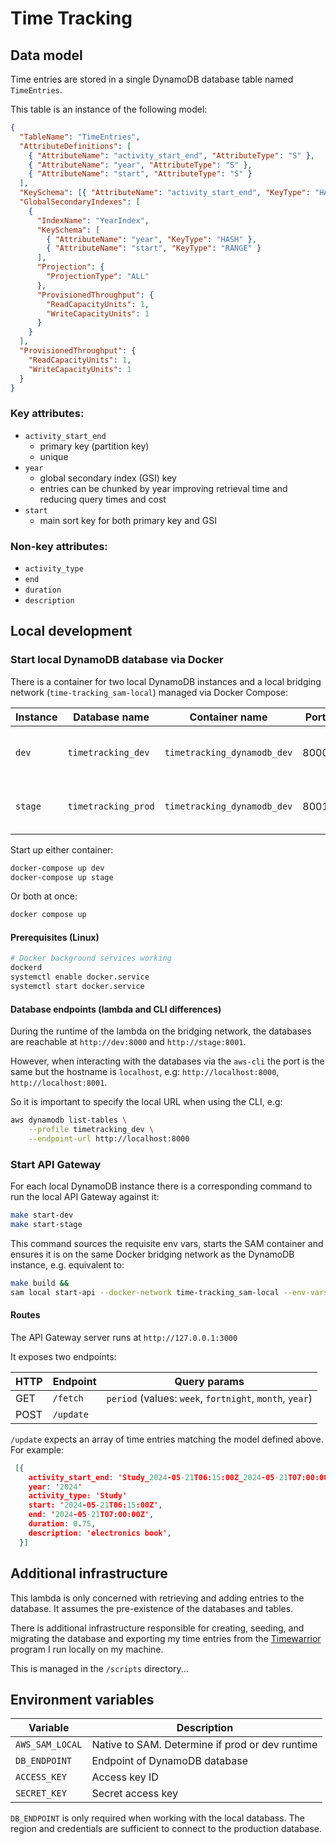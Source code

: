 # Time Tracking

## Data model

Time entries are stored in a single DynamoDB database table named `TimeEntries`.

This table is an instance of the following model:

```json
{
  "TableName": "TimeEntries",
  "AttributeDefinitions": [
    { "AttributeName": "activity_start_end", "AttributeType": "S" },
    { "AttributeName": "year", "AttributeType": "S" },
    { "AttributeName": "start", "AttributeType": "S" }
  ],
  "KeySchema": [{ "AttributeName": "activity_start_end", "KeyType": "HASH" }],
  "GlobalSecondaryIndexes": [
    {
      "IndexName": "YearIndex",
      "KeySchema": [
        { "AttributeName": "year", "KeyType": "HASH" },
        { "AttributeName": "start", "KeyType": "RANGE" }
      ],
      "Projection": {
        "ProjectionType": "ALL"
      },
      "ProvisionedThroughput": {
        "ReadCapacityUnits": 1,
        "WriteCapacityUnits": 1
      }
    }
  ],
  "ProvisionedThroughput": {
    "ReadCapacityUnits": 1,
    "WriteCapacityUnits": 1
  }
}
```

### Key attributes:

- `activity_start_end`
  - primary key (partition key)
  - unique
- `year`
  - global secondary index (GSI) key
  - entries can be chunked by year improving retrieval time and reducing
    query times and cost
- `start`
  - main sort key for both primary key and GSI

### Non-key attributes:

- `activity_type`
- `end`
- `duration`
- `description`

## Local development

### Start local DynamoDB database via Docker

There is a container for two local DynamoDB instances and a local bridging network (`time-tracking_sam-local`) managed via Docker Compose:

| Instance | Database name       | Container name              | Port | Purpose                              |
| -------- | ------------------- | --------------------------- | ---- | ------------------------------------ |
| `dev`    | `timetracking_dev`  | `timetracking_dynamodb_dev` | 8000 | Breakable local development database |
| `stage`  | `timetracking_prod` | `timetracking_dynamodb_dev` | 8001 | Clone of current production DB       |

Start up either container:

```sh
docker-compose up dev
docker-compose up stage
```

Or both at once:

```sh
docker compose up
```

#### Prerequisites (Linux)

```sh
# Docker background services working
dockerd
systemctl enable docker.service
systemctl start docker.service
```

#### Database endpoints (lambda and CLI differences)

During the runtime of the lambda on the bridging network, the databases are reachable at `http://dev:8000` and `http://stage:8001`.

However, when interacting with the databases via the `aws-cli` the port is the
same but the hostname is `localhost`, e.g: `http://localhost:8000`,
`http://localhost:8001`.

So it is important to specify the local URL when using the CLI, e.g:

```sh
aws dynamodb list-tables \
    --profile timetracking_dev \
    --endpoint-url http://localhost:8000
```

### Start API Gateway

For each local DynamoDB instance there is a corresponding command to run the local API Gateway against it:

```sh
make start-dev
make start-stage
```

This command sources the requisite env vars, starts the SAM container and ensures it is on the same Docker bridging network as the DynamoDB instance, e.g. equivalent to:

```sh
make build &&
sam local start-api --docker-network time-tracking_sam-local --env-vars ./env/dev.env.json
```

#### Routes

The API Gateway server runs at `http://127.0.0.1:3000`

It exposes two endpoints:

| HTTP | Endpoint  | Query params                                            |
| ---- | --------- | ------------------------------------------------------- |
| GET  | `/fetch`  | `period` (values: `week`, `fortnight`, `month`, `year`) |
| POST | `/update` |                                                         |

`/update` expects an array of time entries matching the model defined above. For
example:

```json
 [{
    activity_start_end: 'Study_2024-05-21T06:15:00Z_2024-05-21T07:00:00Z',
    year: '2024'
    activity_type: 'Study'
    start: '2024-05-21T06:15:00Z',
    end: '2024-05-21T07:00:00Z',
    duration: 0.75,
    description: 'electronics book',
  }]
```

## Additional infrastructure

This lambda is only concerned with retrieving and adding entries to the
database. It assumes the pre-existence of the databases and tables.

There is additional infrastructure responsible for creating, seeding, and
migrating the database and exporting my time entries from the [Timewarrior](https://timewarrior.net/) program I run locally on my machine.

This is managed in the `/scripts` directory...

## Environment variables

| Variable        | Description                                     |
| --------------- | ----------------------------------------------- |
| `AWS_SAM_LOCAL` | Native to SAM. Determine if prod or dev runtime |
| `DB_ENDPOINT`   | Endpoint of DynamoDB database                   |
| `ACCESS_KEY`    | Access key ID                                   |
| `SECRET_KEY`    | Secret access key                               |

`DB_ENDPOINT` is only required when working with the local databass. The region
and credentials are sufficient to connect to the production database.
